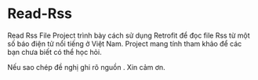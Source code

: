 # Read-Rss
Read Rss File
Project trình bày cách sử dụng Retrofit để đọc file Rss từ một số báo điện tử nổi tiếng ở Việt Nam. 
Project mang tính tham khảo để các bạn chưa biết có thể học hỏi.

Nếu sao chép đề nghị ghi rõ nguồn . Xin cảm ơn.
